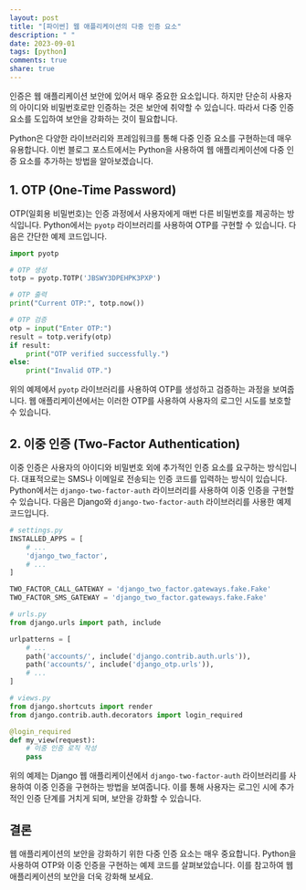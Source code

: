```yaml
---
layout: post
title: "[파이썬] 웹 애플리케이션의 다중 인증 요소"
description: " "
date: 2023-09-01
tags: [python]
comments: true
share: true
---
```


인증은 웹 애플리케이션 보안에 있어서 매우 중요한 요소입니다. 하지만 단순히 사용자의 아이디와 비밀번호로만 인증하는 것은 보안에 취약할 수 있습니다. 따라서 다중 인증 요소를 도입하여 보안을 강화하는 것이 필요합니다.

Python은 다양한 라이브러리와 프레임워크를 통해 다중 인증 요소를 구현하는데 매우 유용합니다. 이번 블로그 포스트에서는 Python을 사용하여 웹 애플리케이션에 다중 인증 요소를 추가하는 방법을 알아보겠습니다.

## 1. OTP (One-Time Password)

OTP(일회용 비밀번호)는 인증 과정에서 사용자에게 매번 다른 비밀번호를 제공하는 방식입니다. Python에서는 `pyotp` 라이브러리를 사용하여 OTP를 구현할 수 있습니다. 다음은 간단한 예제 코드입니다.

```python
import pyotp

# OTP 생성
totp = pyotp.TOTP('JBSWY3DPEHPK3PXP')

# OTP 출력
print("Current OTP:", totp.now())

# OTP 검증
otp = input("Enter OTP:")
result = totp.verify(otp)
if result:
    print("OTP verified successfully.")
else:
    print("Invalid OTP.")
```

위의 예제에서 `pyotp` 라이브러리를 사용하여 OTP를 생성하고 검증하는 과정을 보여줍니다. 웹 애플리케이션에서는 이러한 OTP를 사용하여 사용자의 로그인 시도를 보호할 수 있습니다.

## 2. 이중 인증 (Two-Factor Authentication)

이중 인증은 사용자의 아이디와 비밀번호 외에 추가적인 인증 요소를 요구하는 방식입니다. 대표적으로는 SMS나 이메일로 전송되는 인증 코드를 입력하는 방식이 있습니다. Python에서는 `django-two-factor-auth` 라이브러리를 사용하여 이중 인증을 구현할 수 있습니다. 다음은 Django와 `django-two-factor-auth` 라이브러리를 사용한 예제 코드입니다.

```python
# settings.py
INSTALLED_APPS = [
    # ...
    'django_two_factor',
    # ...
]

TWO_FACTOR_CALL_GATEWAY = 'django_two_factor.gateways.fake.Fake'
TWO_FACTOR_SMS_GATEWAY = 'django_two_factor.gateways.fake.Fake'

# urls.py
from django.urls import path, include

urlpatterns = [
    # ...
    path('accounts/', include('django.contrib.auth.urls')),
    path('accounts/', include('django_otp.urls')),
    # ...
]

# views.py
from django.shortcuts import render
from django.contrib.auth.decorators import login_required

@login_required
def my_view(request):
    # 이중 인증 로직 작성
    pass
```

위의 예제는 Django 웹 애플리케이션에서 `django-two-factor-auth` 라이브러리를 사용하여 이중 인증을 구현하는 방법을 보여줍니다. 이를 통해 사용자는 로그인 시에 추가적인 인증 단계를 거치게 되며, 보안을 강화할 수 있습니다.

## 결론

웹 애플리케이션의 보안을 강화하기 위한 다중 인증 요소는 매우 중요합니다. Python을 사용하여 OTP와 이중 인증을 구현하는 예제 코드를 살펴보았습니다. 이를 참고하여 웹 애플리케이션의 보안을 더욱 강화해 보세요.
